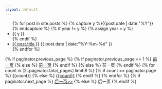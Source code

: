 ```yaml
---
layout: default
---
```


<ul class="listing">
{% for post in site.posts %}
  {% capture y %}{{post.date | date:"%Y"}}{% endcapture %}
  {% if year != y %}
    {% assign year = y %}
    <li class="listing-seperator">{{ y }}</li>
  {% endif %}
  <li class="listing-item">
    <a href="{{ post.url }}" title="{{ post.title }}">{{ post.title }}</a>
    <time datetime="{{ post.date | date:"%Y-%m-%d" }}">{{ post.date | date:"%Y-%m-%d" }}</time>
  </li>
{% endfor %}
</ul>

<div id="pagination">
<div class="pagenavi">
{% if paginator.previous_page %}
{% if paginator.previous_page == 1 %}
<a href="/" class="current">前一页</a>
{% else %}
<a href="/page{{paginator.previous_page}}">前一页</a>
{% endif %}
{% else %}
<span>前一页</span>
{% endif %}
{% for count in (2..paginator.total_pages) limit:8 %}
{% if count == paginator.page %}
<span class="current-page">{{count}}</span>
{% else %}
<a href="/page{{count}}">{{count}}</a>
{% endif %}
{% endfor %}
{% if paginator.next_page %}
<a href="/page{{paginator.next_page}}">后一页>></a>
{% else %}
<span>后一页</span>
{% endif %}
</div>
</div>
